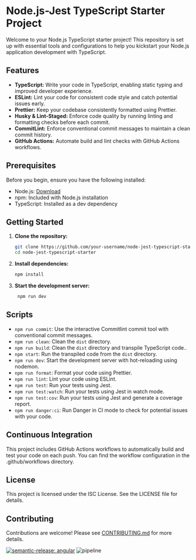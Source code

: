 # Node.js-Jest TypeScript Starter Project

Welcome to your Node.js TypeScript starter project! This repository is set up with essential tools and configurations to help you kickstart your Node.js application development with TypeScript.

## Features

- **TypeScript:** Write your code in TypeScript, enabling static typing and improved developer experience.
- **ESLint:** Lint your code for consistent code style and catch potential issues early.
- **Prettier:** Keep your codebase consistently formatted using Prettier.
- **Husky & Lint-Staged:** Enforce code quality by running linting and formatting checks before each commit.
- **CommitLint:** Enforce conventional commit messages to maintain a clean commit history.
- **GitHub Actions:** Automate build and lint checks with GitHub Actions workflows.

## Prerequisites

Before you begin, ensure you have the following installed:

- Node.js: [Download](https://nodejs.org/)
- npm: Included with Node.js installation
- TypeScript: Installed as a dev dependency

## Getting Started

1. **Clone the repository:**

   ```bash
   git clone https://github.com/your-username/node-jest-typescript-starter.git
   cd node-jest-typescript-starter

2. **Install dependencies:**

   ```bash
   npm install
   ```

3. **Start the development server:**

   ```bash
    npm run dev
    ```

## Scripts

- `npm run commit`: Use the interactive Commitlint commit tool with conventional commit messages.
- `npm run clean`: Clean the `dist` directory.
- `npm run build`: Clean the `dist` directory and transpile TypeScript code..
- `npm start`: Run the transpiled code from the `dist` directory.
- `npm run dev`: Start the development server with hot-reloading using nodemon.
- `npm run format`: Format your code using Prettier.
- `npm run lint`: Lint your code using ESLint.
- `npm run test`: Run your tests using Jest.
- `npm run test:watch`: Run your tests using Jest in watch mode.
- `npm run test:cov`: Run your tests using Jest and generate a coverage report.
- `npm run danger:ci`: Run Danger in CI mode to check for potential issues with your code.

## Continuous Integration

This project includes GitHub Actions workflows to automatically build and test your code on each push. You can find the workflow configuration in the .github/workflows directory.

## License

This project is licensed under the ISC License. See the LICENSE file for details.

## Contributing

Contributions are welcome! Please see [CONTRIBUTING.md](CONTRIBUTING.md) for more details.

[![semantic-release: angular](https://img.shields.io/badge/semantic--release-angular-e10079?logo=semantic-release)](https://github.com/semantic-release/semantic-release)
![pipeline](https://github.com/demirtasdurmus/node-jest-typescript-starter/actions/workflows/pipeline.yaml/badge.svg)
